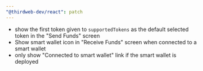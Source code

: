 ```yaml
---
"@thirdweb-dev/react": patch
---
```


- show the first token given to `supportedTokens` as the default selected token in the "Send Funds" screen
- Show smart wallet icon in "Receive Funds" screen when connected to a smart wallet
- only show "Connected to smart wallet" link if the smart wallet is deployed
